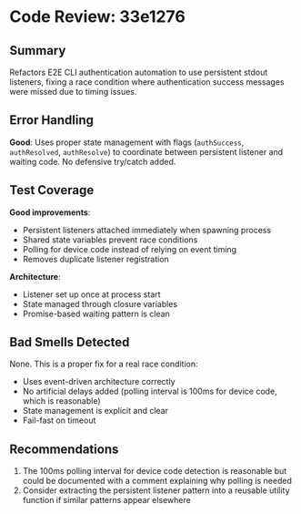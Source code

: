 # Code Review: 33e1276

## Summary
Refactors E2E CLI authentication automation to use persistent stdout listeners, fixing a race condition where authentication success messages were missed due to timing issues.

## Error Handling
**Good**: Uses proper state management with flags (`authSuccess`, `authResolved`, `authResolve`) to coordinate between persistent listener and waiting code. No defensive try/catch added.

## Test Coverage
**Good improvements**:
- Persistent listeners attached immediately when spawning process
- Shared state variables prevent race conditions
- Polling for device code instead of relying on event timing
- Removes duplicate listener registration

**Architecture**:
- Listener set up once at process start
- State managed through closure variables
- Promise-based waiting pattern is clean

## Bad Smells Detected
None. This is a proper fix for a real race condition:
- Uses event-driven architecture correctly
- No artificial delays added (polling interval is 100ms for device code, which is reasonable)
- State management is explicit and clear
- Fail-fast on timeout

## Recommendations
1. The 100ms polling interval for device code detection is reasonable but could be documented with a comment explaining why polling is needed
2. Consider extracting the persistent listener pattern into a reusable utility function if similar patterns appear elsewhere
